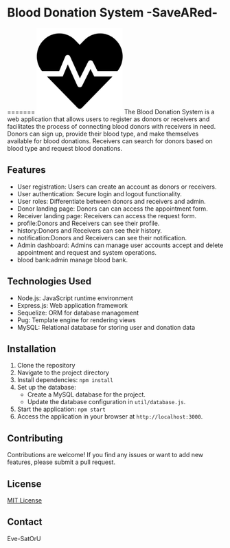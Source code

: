 # Blood Donation System -SaveARed-
=======
<img src="./public/images/heartbeat-solid.svg" alt="SaveARed" width="200">
The Blood Donation System is a web application that allows users to register as donors or receivers and facilitates the process of connecting blood donors with receivers in need. Donors can sign up, provide their blood type, and make themselves available for blood donations. Receivers can search for donors based on blood type and request blood donations.

## Features

- User registration: Users can create an account as donors or receivers.
- User authentication: Secure login and logout functionality.
- User roles: Differentiate between donors and receivers and admin.
- Donor landing page: Donors can can access the appointment form.
- Receiver landing page: Receivers can access the request form.
- profile:Donors and Receivers can see their profile.
- history:Donors and Receivers can see their history.
- notification:Donors and Receivers can see their notification.
- Admin dashboard: Admins can manage user accounts accept and delete appointment and request and system operations.
- blood bank:admin manage blood bank. 


## Technologies Used

- Node.js: JavaScript runtime environment
- Express.js: Web application framework
- Sequelize: ORM for database management
- Pug: Template engine for rendering views
- MySQL: Relational database for storing user and donation data

## Installation

1. Clone the repository
2. Navigate to the project directory
3. Install dependencies: `npm install`
4. Set up the database:
   - Create a MySQL database for the project.
   - Update the database configuration in `util/database.js`.
5. Start the application: `npm start`
6. Access the application in your browser at `http://localhost:3000`.

## Contributing

Contributions are welcome! If you find any issues or want to add new features, please submit a pull request.

## License

[MIT License](https://opensource.org/licenses/MIT)
## Contact
Eve-SatOrU
